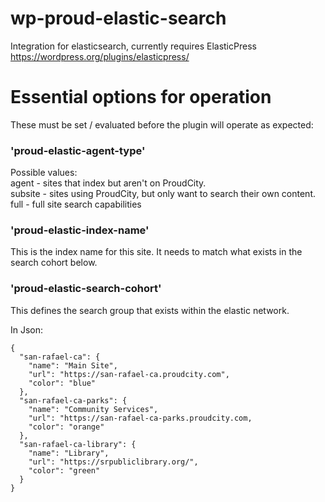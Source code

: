 # wp-proud-elastic-search

Integration for elasticsearch, currently requires ElasticPress https://wordpress.org/plugins/elasticpress/ 

# Essential options for operation

These must be set / evaluated before the plugin will operate as expected:

### 'proud-elastic-agent-type'

Possible values:  
agent - sites that index but aren't on ProudCity.  
subsite - sites using ProudCity, but only want to search their own content.  
full - full site search capabilities

### 'proud-elastic-index-name'

This is the index name for this site.  It needs to match what exists in the search cohort below.

### 'proud-elastic-search-cohort'

This defines the search group that exists within the elastic network.

In Json:
```
{
  "san-rafael-ca": {
    "name": "Main Site",
    "url": "https://san-rafael-ca.proudcity.com",
    "color": "blue"
  },
  "san-rafael-ca-parks": {
    "name": "Community Services",
    "url": "https://san-rafael-ca-parks.proudcity.com,
    "color": "orange"
  },
  "san-rafael-ca-library": {
    "name": "Library",
    "url": "https://srpubliclibrary.org/",
    "color": "green"
  }
}
```
